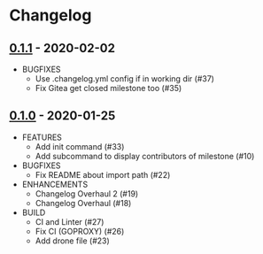 # Changelog

## [0.1.1](https://gitea.com/gitea/changelog/pulls?q=&type=all&state=closed&milestone=1236) - 2020-02-02
* BUGFIXES
  * Use .changelog.yml config if in working dir (#37)
  * Fix Gitea get closed milestone too (#35)

## [0.1.0](https://gitea.com/gitea/changelog/pulls?q=&type=all&state=closed&milestone=1231) - 2020-01-25
* FEATURES
  * Add init command (#33)
  * Add subcommand to display contributors of milestone (#10)
* BUGFIXES
  * Fix README about import path (#22)
* ENHANCEMENTS
  * Changelog Overhaul 2 (#19)
  * Changelog Overhaul (#18)
* BUILD
  * CI and Linter (#27)
  * Fix CI (GOPROXY) (#26)
  * Add drone file (#23)
